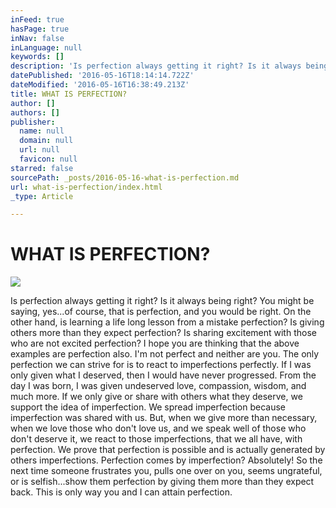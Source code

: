 ```yaml
---
inFeed: true
hasPage: true
inNav: false
inLanguage: null
keywords: []
description: 'Is perfection always getting it right? Is it always being right? You might be saying, yes…of course, that is perfection, and you would be right. On the other hand, is learning a life long lesson from a mistake perfection? Is giving others more than they expect perfection? Is sharing excitement with those who are not excited perfection? I hope you are thinking that the above examples are perfection also. I’m not perfect and neither are you. The only perfection we can strive for is to react to imperfections perfectly. If I was only given what I deserved, then I would have never progressed. From the day I was born, I was given undeserved love, compassion, wisdom, and much more. If we only give or share with others what they deserve, we support the idea of imperfection. We spread imperfection because imperfection was shared with us. But, when we give more than necessary, when we love those who don’t love us, and we speak well of those who don’t deserve it, we react to those imperfections, that we all have, with perfection. We prove that perfection is possible and is actually generated by others imperfections. Perfection comes by imperfection? Absolutely! So the next time someone frustrates you, pulls one over on you, seems ungrateful, or is selfish…show them perfection by giving them more than they expect back. This is only way you and I can attain perfection. '
datePublished: '2016-05-16T18:14:14.722Z'
dateModified: '2016-05-16T16:38:49.213Z'
title: WHAT IS PERFECTION?
author: []
authors: []
publisher:
  name: null
  domain: null
  url: null
  favicon: null
starred: false
sourcePath: _posts/2016-05-16-what-is-perfection.md
url: what-is-perfection/index.html
_type: Article

---
```

# WHAT IS PERFECTION?
![](https://the-grid-user-content.s3-us-west-2.amazonaws.com/e835805c-8813-46a8-bb48-f038270a73e0.jpg)

Is perfection always getting it right? Is it always being right? You might be saying, yes...of course, that is perfection, and you would be right. On the other hand, is learning a life long lesson from a mistake perfection? Is giving others more than they expect perfection? Is sharing excitement with those who are not excited perfection? I hope you are thinking that the above examples are perfection also. I'm not perfect and neither are you. The only perfection we can strive for is to react to imperfections perfectly. If I was only given what I deserved, then I would have never progressed. From the day I was born, I was given undeserved love, compassion, wisdom, and much more. If we only give or share with others what they deserve, we support the idea of imperfection. We spread imperfection because imperfection was shared with us. But, when we give more than necessary, when we love those who don't love us, and we speak well of those who don't deserve it, we react to those imperfections, that we all have, with perfection. We prove that perfection is possible and is actually generated by others imperfections. Perfection comes by imperfection? Absolutely! So the next time someone frustrates you, pulls one over on you, seems ungrateful, or is selfish...show them perfection by giving them more than they expect back. This is only way you and I can attain perfection.